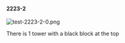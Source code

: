 #### 2223-2
![test-2223-2-0.png](https://github.com/lil-lab/nlvr/raw/master/nlvr/test/images/2/test-2223-2-0.png "test-2223-2-0.png")

There is 1 tower with a black block at the top